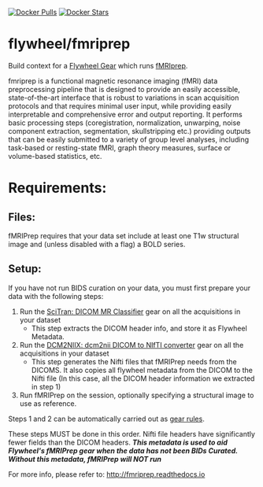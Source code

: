 [![Docker Pulls](https://img.shields.io/docker/pulls/flywheel/fmriprep.svg)](https://hub.docker.com/r/flywheel/fmriprep/)
[![Docker Stars](https://img.shields.io/docker/stars/flywheel/fmriprep.svg)](https://hub.docker.com/r/flywheel/fmriprep/)
# flywheel/fmriprep
Build context for a [Flywheel Gear](https://github.com/flywheel-io/gears/tree/master/spec) which runs [fMRIprep](http://fmriprep.readthedocs.io). 

fmriprep is a functional magnetic resonance imaging (fMRI) data preprocessing pipeline that is designed to provide an easily accessible, state-of-the-art interface that is robust to variations in scan acquisition protocols and that requires minimal user input, while providing easily interpretable and comprehensive error and output reporting. It performs basic processing steps (coregistration, normalization, unwarping, noise component extraction, segmentation, skullstripping etc.) providing outputs that can be easily submitted to a variety of group level analyses, including task-based or resting-state fMRI, graph theory measures, surface or volume-based statistics, etc.

# Requirements:
## Files:
fMRIPrep requires that your data set include at least one T1w structural image and (unless disabled with a flag) a BOLD series.

## Setup:
If you have not run BIDS curation on your data, you must first prepare your data with the following steps:
1. Run the [SciTran: DICOM MR Classifier](https://github.com/scitran-apps/dicom-mr-classifier) gear on all the acquisitions in your dataset
    * This step extracts the DICOM header info, and store it as Flywheel Metadata.
1. Run the [DCM2NIIX: dcm2nii DICOM to NIfTI converter](https://github.com/scitran-apps/dcm2niix) gear on all the acquisitions in your dataset 
    * This step generates the Nifti files that fMRIPrep needs from the DICOMS.  It also copies all flywheel metadata from the DICOM to the Nifti file (In this case, all the DICOM header information we extracted in step 1)
1. Run fMRIPrep on the session, optionally specifying a structural image to use as reference.

Steps 1 and 2 can be automatically carried out as [gear rules](https://docs.flywheel.io/hc/en-us/articles/360008553133-Project-Gear-Rules). 

These steps MUST be done in this order.  Nifti file headers have significantly fewer fields than the DICOM headers.  ***This metadata is used to aid Flywheel's fMRIPrep gear when the data has not been BIDs Curated.  Without this metadata, fMRIPrep will NOT run***


For more info, please refer to: http://fmriprep.readthedocs.io
